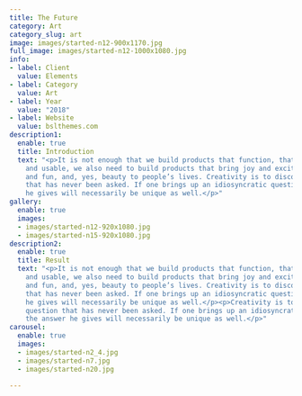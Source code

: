 ```yaml
---
title: The Future
category: Art
category_slug: art
image: images/started-n12-900x1170.jpg
full_image: images/started-n12-1000x1080.jpg
info:
- label: Client
  value: Elements
- label: Category
  value: Art
- label: Year
  value: "2018"
- label: Website
  value: bslthemes.com
description1:
  enable: true
  title: Introduction
  text: "<p>It is not enough that we build products that function, that are understandable
    and usable, we also need to build products that bring joy and excitement, pleasure
    and fun, and, yes, beauty to people’s lives. Creativity is to discover a question
    that has never been asked. If one brings up an idiosyncratic question, the answer
    he gives will necessarily be unique as well.</p>"
gallery:
  enable: true
  images:
  - images/started-n12-920x1080.jpg
  - images/started-n15-920x1080.jpg
description2:
  enable: true
  title: Result
  text: "<p>It is not enough that we build products that function, that are understandable
    and usable, we also need to build products that bring joy and excitement, pleasure
    and fun, and, yes, beauty to people’s lives. Creativity is to discover a question
    that has never been asked. If one brings up an idiosyncratic question, the answer
    he gives will necessarily be unique as well.</p><p>Creativity is to discover a
    question that has never been asked. If one brings up an idiosyncratic question,
    the answer he gives will necessarily be unique as well.</p>"
carousel:
  enable: true
  images:
  - images/started-n2_4.jpg
  - images/started-n7.jpg
  - images/started-n20.jpg

---
```

